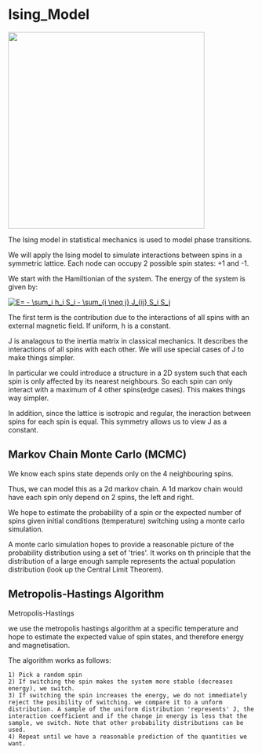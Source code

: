 # Ising_Model

<img src="https://github.com/SanjifShan/Ising_Model/blob/main/ising_model.gif" width="400" height="400"/>

The Ising model in statistical mechanics is used to model phase transitions.

We will apply the Ising model to simulate interactions between spins in a symmetric lattice. Each node can occupy 2 possible spin states: +1 and -1.

We start with the Hamiltionian of the system. The energy of the system is given by:

<a href="https://www.codecogs.com/eqnedit.php?latex=E=&space;-&space;\sum_i&space;h_i&space;S_i&space;-&space;\sum_{i&space;\neq&space;j}&space;J_{ij}&space;S_i&space;S_j" target="_blank"><img src="https://latex.codecogs.com/gif.latex?E=&space;-&space;\sum_i&space;h_i&space;S_i&space;-&space;\sum_{i&space;\neq&space;j}&space;J_{ij}&space;S_i&space;S_j" title="E= - \sum_i h_i S_i - \sum_{i \neq j} J_{ij} S_i S_j" /></a>

The first term is the contribution due to the interactions of all spins with an external magnetic field. If uniform, h is a constant.

J is analagous to the inertia matrix in classical mechanics. It describes the interactions of all spins with each other. We will use special cases of J to make things simpler.

In particular we could introduce a structure in a 2D system such that each spin is only affected by its nearest neighbours. So each spin can only interact with a maximum of 4 other spins(edge cases). This makes things way simpler.

In addition, since the lattice is isotropic and regular, the ineraction between spins for each spin is equal. This symmetry allows us to view J as a constant.

## Markov Chain Monte Carlo (MCMC)

We know each spins state depends only on the 4 neighbouring spins.

Thus, we can model this as a 2d markov chain. A 1d markov chain would have each spin only depend on 2 spins, the left and right.

We hope to estimate the probability of a spin or the expected number of spins given initial conditions (temperature) switching using a monte carlo simulation. 

A monte carlo simulation hopes to provide a reasonable picture of the probability distribution using a set of 'tries'. It works on th principle that the distribution of a large enough sample represents the actual population distribution (look up the Central Limit Theorem).


## Metropolis-Hastings Algorithm

Metropolis-Hastings

we use the metropolis hastings algorithm at a specific temperature and hope to estimate the expected value of spin states, and therefore energy and magnetisation.

The algorithm works as follows:

    1) Pick a random spin
    2) If switching the spin makes the system more stable (decreases energy), we switch.
    3) If switching the spin increases the energy, we do not immediately reject the posibility of switching. we compare it to a unform distribution. A sample of the uniform distribution 'represents' J, the interaction coefficient and if the change in energy is less that the sample, we switch. Note that other probability distributions can be used.
    4) Repeat until we have a reasonable prediction of the quantities we want.
    

